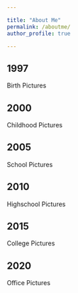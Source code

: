 ```yaml
---

title: "About Me"
permalink: /aboutme/
author_profile: true

---
```



<html>
<head>
<meta name="viewport" content="width=device-width, initial-scale=1.0">
<style>
* {
  box-sizing: border-box;
}

body {
  background-color: white;
  font-family: Helvetica, sans-serif;
}

/* The actual timeline (the vertical ruler) */
.timeline {
  position: relative;
  max-width: 1200px;
  margin: 0 auto;
}

/* The actual timeline (the vertical ruler) */
.timeline::after {
  content: '';
  position: absolute;
  width: 6px;
  background-color: #6D7B8D;
  top: 0;
  bottom: 0;
  left: 50%;
  margin-left: -3px;
}

/* Container around content */
.container {
  padding: 10px 40px;
  position: relative;
  background-color: #F0FFFF;
  border: 1px solid #6F4E37;
  width: 50%;
}

/* The circles on the timeline */
.container::after {
  content: '';
  position: absolute;
  width: 25px;
  height: 25px;
  right: -20px;
  background-color: #F0FFFF;
  border: 4px solid #6F4E37;
  top: 15px;
  border-radius: 50%;
  z-index: 1;
}

/* Place the container to the left */
.left {
  left: 0;
}

/* Place the container to the right */
.right {
  left: 50%;
}


/* Fix the circle for containers on the right side */
.right::after {
  left: -20px;
}

/* The actual content */
.content {
  padding: 20px 30px;
  background-color: #F0FFFF;
  position: relative;
  border-radius: 6px;
}

/* Media queries - Responsive timeline on screens less than 600px wide */
@media screen and (max-width: 600px) {
  /* Place the timelime to the left */
  .timeline::after {
  left: 31px;
  }
  
  /* Full-width containers */
  .container {
  width: 100%;
  padding-left: 70px;
  padding-right: 25px;
  }


  /* Make sure all circles are at the same spot */
  .left::after, .right::after {
  left: 15px;
  }
  
  /* Make all right containers behave like the left ones */
  .right {
  left: 0%;
  }
}
</style>
</head>
<body>

<div class="timeline">
  <div class="container left">
    <div class="content">
      <h2>1997</h2>
      <p>Birth Pictures</p>
    </div>
  </div>
  <div class="container right">
    <div class="content">
      <h2>2000</h2>
      <p>Childhood Pictures</p>
    </div>
  </div>
  <div class="container left">
    <div class="content">
      <h2>2005</h2>
      <p>School Pictures</p>
    </div>
  </div>
  <div class="container right">
    <div class="content">
      <h2>2010</h2>
      <p>Highschool Pictures</p>
    </div>
  </div>
  <div class="container left">
    <div class="content">
      <h2>2015</h2>
      <p>College Pictures</p>
    </div>
  </div>
  <div class="container right">
    <div class="content">
      <h2>2020</h2>
      <p>Office Pictures</p>
    </div>
  </div>
</div>

</body>
</html>
  


 
 

 


  

     



